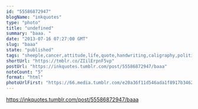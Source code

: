 ```yaml
---
id: "55586872947"
blogName: "inkquotes"
type: "photo"
title: "undefined"
summary: "baaa. "
date: "2013-07-16 07:27:00 GMT"
slug: "baaa"
state: "published"
tags: "sheeple,cancer,attitude,life,quote,handwriting,caligraphy,politics"
shortUrl: "https://tmblr.co/ZIilErpnF5vp"
postUrl: "https://inkquotes.tumblr.com/post/55586872947/baaa"
noteCount: "5"
format: "html"
photoUrlFirst: "https://66.media.tumblr.com/e20a36f11d546ada1f8917b3462ebc06/tumblr_mq0q18DW3m1saaiiho1_1280.png"
---
```


https://inkquotes.tumblr.com/post/55586872947/baaa